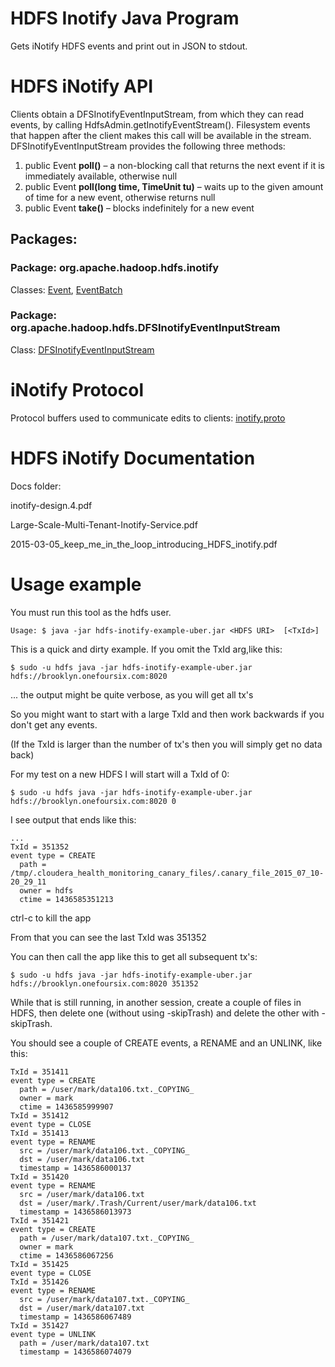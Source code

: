 # HDFS Inotify Java Program

Gets iNotify HDFS events and print out in JSON to stdout.

# HDFS iNotify API

Clients obtain a DFSInotifyEventInputStream, from which they can read events, by calling
HdfsAdmin.getInotifyEventStream(). Filesystem events that happen after the client makes
this call will be available in the stream. DFSInotifyEventInputStream provides the following
three methods:

1. public Event **poll()** – a non-blocking call that returns the next event if it is immediately available, otherwise null
2. public Event **poll(long time, TimeUnit tu)** – waits up to the given amount of time for a new event, otherwise returns null
3. public Event **take()** – blocks indefinitely for a new event

## Packages: 

### Package: org.apache.hadoop.hdfs.inotify

Classes: [Event](https://hadoop.apache.org/docs/r3.2.1/api/org/apache/hadoop/hdfs/inotify/Event.html), [EventBatch](https://hadoop.apache.org/docs/r3.2.1/api/org/apache/hadoop/hdfs/inotify/EventBatch.html)

### Package: org.apache.hadoop.hdfs.DFSInotifyEventInputStream

Class: [DFSInotifyEventInputStream](https://hadoop.apache.org/docs/r3.2.1/api/index.html?org/apache/hadoop/hdfs/DFSInotifyEventInputStream.html)


# iNotify Protocol

Protocol buffers used to communicate edits to clients: [inotify.proto](https://github.com/apache/hadoop/blob/trunk/hadoop-hdfs-project/hadoop-hdfs-client/src/main/proto/inotify.proto)

# HDFS iNotify Documentation

Docs folder:

inotify-design.4.pdf

Large-Scale-Multi-Tenant-Inotify-Service.pdf

2015-03-05_keep_me_in_the_loop_introducing_HDFS_inotify.pdf

# Usage example

You must run this tool as the hdfs user.

    Usage: $ java -jar hdfs-inotify-example-uber.jar <HDFS URI>  [<TxId>]

This is a quick and dirty example.  If you omit the TxId arg,like this:

    $ sudo -u hdfs java -jar hdfs-inotify-example-uber.jar hdfs://brooklyn.onefoursix.com:8020
    
... the output might be quite verbose, as you will get all tx's

So you might want to start with a large TxId and then work backwards if you don't get any events.

(If the TxId is larger than the number of tx's then you will simply get no data back)

For my test on a new HDFS I will start will a TxId of 0:

    $ sudo -u hdfs java -jar hdfs-inotify-example-uber.jar hdfs://brooklyn.onefoursix.com:8020 0

I see output that ends like this:

    ...
    TxId = 351352
    event type = CREATE
      path = /tmp/.cloudera_health_monitoring_canary_files/.canary_file_2015_07_10-20_29_11
      owner = hdfs
      ctime = 1436585351213

ctrl-c to kill the app

From that you can see the last TxId was 351352

You can then call the app like this to get all subsequent tx's:

    $ sudo -u hdfs java -jar hdfs-inotify-example-uber.jar hdfs://brooklyn.onefoursix.com:8020 351352

While that is still running, in another session, create a couple of files in HDFS, then delete one (without using -skipTrash) and delete the other with -skipTrash.

You should see a couple of CREATE events, a RENAME and an UNLINK, like this:
    
    TxId = 351411
    event type = CREATE
      path = /user/mark/data106.txt._COPYING_
      owner = mark
      ctime = 1436585999907
    TxId = 351412
    event type = CLOSE
    TxId = 351413
    event type = RENAME
      src = /user/mark/data106.txt._COPYING_
      dst = /user/mark/data106.txt
      timestamp = 1436586000137
    TxId = 351420
    event type = RENAME
      src = /user/mark/data106.txt
      dst = /user/mark/.Trash/Current/user/mark/data106.txt
      timestamp = 1436586013973
    TxId = 351421
    event type = CREATE
      path = /user/mark/data107.txt._COPYING_
      owner = mark
      ctime = 1436586067256
    TxId = 351425
    event type = CLOSE
    TxId = 351426
    event type = RENAME
      src = /user/mark/data107.txt._COPYING_
      dst = /user/mark/data107.txt
      timestamp = 1436586067489
    TxId = 351427
    event type = UNLINK
      path = /user/mark/data107.txt
      timestamp = 1436586074079
